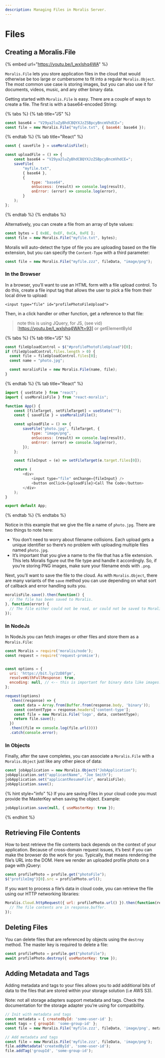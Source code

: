 ```yaml
---
description: Managing Files in Moralis Server.
---
```


# Files

## Creating a Moralis.File

{% embed url="https://youtu.be/I_wxIshq4WA" %}

`Moralis.File` lets you store application files in the cloud that would otherwise be too large or cumbersome to fit into a regular `Moralis.Object`. The most common use case is storing images, but you can also use it for documents, videos, music, and any other binary data.

Getting started with `Moralis.File` is easy. There are a couple of ways to create a file. The first is with a base64-encoded String:

{% tabs %}
{% tab title="JS" %}

```javascript
const base64 = "V29ya2luZyBhdCBQYXJzZSBpcyBncmVhdCE=";
const file = new Moralis.File("myfile.txt", { base64: base64 });
```

{% endtab %}
{% tab title="React" %}

```javascript
const { saveFile } = useMoralisFile();

const uploadFile = () => {
    const base64 = "V29ya2luZyBhdCBQYXJzZSBpcyBncmVhdCE=";
    saveFile(
        "myfile.txt",
        { base64 },
        {
            type: "base64",
            onSuccess: (result) => console.log(result),
            onError: (error) => console.log(error),
        }
    );
};
```

{% endtab %}
{% endtabs %}

Alternatively, you can create a file from an array of byte values:

```javascript
const bytes = [ 0xBE, 0xEF, 0xCA, 0xFE ];
const file = new Moralis.File("myfile.txt", bytes);
```

Moralis will auto-detect the type of file you are uploading based on the file extension, but you can specify the `Content-Type` with a third parameter:

```javascript
const file = new Moralis.File("myfile.zzz", fileData, "image/png");
```

### In the Browser

In a browser, you’ll want to use an HTML form with a file upload control. To do this, create a file input tag that allows the user to pick a file from their local drive to upload:

```
<input type="file" id="profilePhotoFileUpload">
```

Then, in a click handler or other function, get a reference to that file:

> note this is using JQuery, for JS, (see vid)[https://youtu.be/I_wxIshq4WA?t=93] or getElementById 

{% tabs %}
{% tab title="JS" %}

```javascript
const fileUploadControl = $("#profilePhotoFileUpload")[0];
if (fileUploadControl.files.length > 0) {
  const file = fileUploadControl.files[0];
  const name = "photo.jpg";

  const moralisFile = new Moralis.File(name, file);
}
```

{% endtab %}
{% tab title="React" %}

```javascript
import { useState } from "react";
import { useMoralisFile } from "react-moralis";

function App() {
    const [fileTarget, setFileTarget] = useState("");
    const { saveFile } = useMoralisFile();

    const uploadFile = () => {
        saveFile("photo.jpg", fileTarget, {
            type: "image/png",
            onSuccess: (result) => console.log(result),
            onError: (error) => console.log(error),
        });
    };

    const fileInput = (e) => setFileTarget(e.target.files[0]);

    return (
        <div>
            <input type="file" onChange={fileInput} />
            <button onClick={uploadFile}>Call The Code</button>
        </div>
    );
}

export default App;
```

{% endtab %}
{% endtabs %}

Notice in this example that we give the file a name of `photo.jpg`. There are two things to note here:

* You don’t need to worry about filename collisions. Each upload gets a unique identifier so there’s no problem with uploading multiple files named `photo.jpg`.
* It’s important that you give a name to the file that has a file extension. This lets Moralis figure out the file type and handle it accordingly. So, if you’re storing PNG images, make sure your filename ends with `.png`.

Next, you’ll want to save the file to the cloud. As with `Moralis.Object`, there are many variants of the `save` method you can use depending on what sort of callback and error handling suits you.

```javascript
moralisFile.save().then(function() {
  // The file has been saved to Moralis.
}, function(error) {
  // The file either could not be read, or could not be saved to Moralis.
});
```

### In NodeJs

In NodeJs you can fetch images or other files and store them as a `Moralis.File`:

```javascript
const Moralis = require('moralis/node');
const request = require('request-promise');


const options = {
  uri: 'https://bit.ly/2zD8fgm',
  resolveWithFullResponse: true,
  encoding: null, // <-- this is important for binary data like images.
};

request(options)
  .then((response) => {
    const data = Array.from(Buffer.from(response.body, 'binary'));
    const contentType = response.headers['content-type'];
    const file = new Moralis.File('logo', data, contentType);
    return file.save();
  })
  .then((file => console.log(file.url())))
  .catch(console.error);
```

### In Objects

Finally, after the save completes, you can associate a `Moralis.File` with a `Moralis.Object` just like any other piece of data:

```javascript
const jobApplication = new Moralis.Object("JobApplication");
jobApplication.set("applicantName", "Joe Smith");
jobApplication.set("applicantResumeFile", moralisFile);
jobApplication.save();
```

{% hint style="info" %}
If you are saving Files in your cloud code you must provide the MasterKey when saving the object. Example:

```javascript
jobApplication.save(null, { useMasterKey: true });
```
{% endhint %}



## Retrieving File Contents

How to best retrieve the file contents back depends on the context of your application. Because of cross-domain request issues, it’s best if you can make the browser do the work for you. Typically, that means rendering the file’s URL into the DOM. Here we render an uploaded profile photo on a page with jQuery:

```javascript
const profilePhoto = profile.get("photoFile");
$("profileImg")[0].src = profilePhoto.url();
```

If you want to process a file’s data in cloud code, you can retrieve the file using our HTTP networking libraries:

```javascript
Moralis.Cloud.httpRequest({ url: profilePhoto.url() }).then(function(response) {
  // The file contents are in response.buffer.
});
```

## Deleting Files

You can delete files that are referenced by objects using the `destroy` method. The master key is required to delete a file:

```javascript
const profilePhoto = profile.get("photoFile");
await profilePhoto.destroy({ useMasterKey: true });
```

## Adding Metadata and Tags

Adding metadata and tags to your files allows you to add additional bits of data to the files that are stored within your storage solution (i.e AWS S3).

Note: not all storage adapters support metadata and tags. Check the documentation for the storage adapter you’re using for compatibility.

```javascript
// Init with metadata and tags
const metadata = { createdById: 'some-user-id' };
const tags = { groupId: 'some-group-id' };
const file = new Moralis.File('myfile.zzz', fileData, 'image/png', metadata, tags);

// Add metadata and tags
const file = new Moralis.File('myfile.zzz', fileData, 'image/png');
file.addMetadata('createdById', 'some-user-id');
file.addTag('groupId', 'some-group-id');
```
